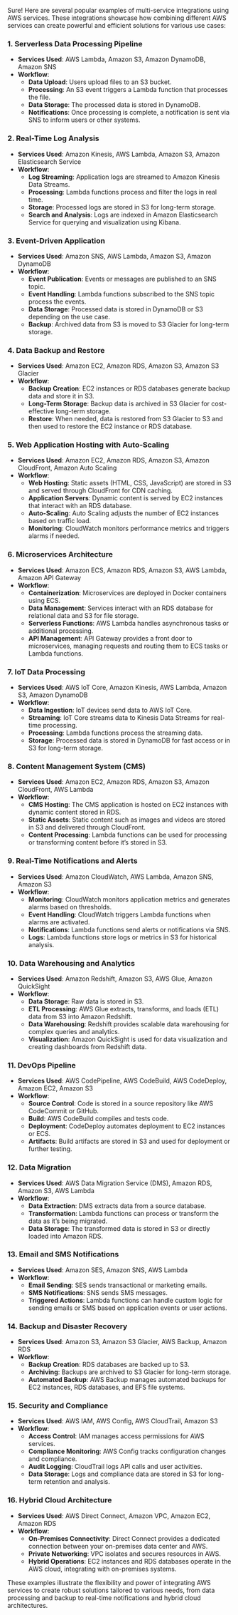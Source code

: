 Sure! Here are several popular examples of multi-service integrations using AWS services. These integrations showcase how combining different AWS services can create powerful and efficient solutions for various use cases:

### 1. **Serverless Data Processing Pipeline**

- **Services Used**: AWS Lambda, Amazon S3, Amazon DynamoDB, Amazon SNS
- **Workflow**:
  - **Data Upload**: Users upload files to an S3 bucket.
  - **Processing**: An S3 event triggers a Lambda function that processes the file.
  - **Data Storage**: The processed data is stored in DynamoDB.
  - **Notifications**: Once processing is complete, a notification is sent via SNS to inform users or other systems.

### 2. **Real-Time Log Analysis**

- **Services Used**: Amazon Kinesis, AWS Lambda, Amazon S3, Amazon Elasticsearch Service
- **Workflow**:
  - **Log Streaming**: Application logs are streamed to Amazon Kinesis Data Streams.
  - **Processing**: Lambda functions process and filter the logs in real time.
  - **Storage**: Processed logs are stored in S3 for long-term storage.
  - **Search and Analysis**: Logs are indexed in Amazon Elasticsearch Service for querying and visualization using Kibana.

### 3. **Event-Driven Application**

- **Services Used**: Amazon SNS, AWS Lambda, Amazon S3, Amazon DynamoDB
- **Workflow**:
  - **Event Publication**: Events or messages are published to an SNS topic.
  - **Event Handling**: Lambda functions subscribed to the SNS topic process the events.
  - **Data Storage**: Processed data is stored in DynamoDB or S3 depending on the use case.
  - **Backup**: Archived data from S3 is moved to S3 Glacier for long-term storage.

### 4. **Data Backup and Restore**

- **Services Used**: Amazon EC2, Amazon RDS, Amazon S3, Amazon S3 Glacier
- **Workflow**:
  - **Backup Creation**: EC2 instances or RDS databases generate backup data and store it in S3.
  - **Long-Term Storage**: Backup data is archived in S3 Glacier for cost-effective long-term storage.
  - **Restore**: When needed, data is restored from S3 Glacier to S3 and then used to restore the EC2 instance or RDS database.

### 5. **Web Application Hosting with Auto-Scaling**

- **Services Used**: Amazon EC2, Amazon RDS, Amazon S3, Amazon CloudFront, Amazon Auto Scaling
- **Workflow**:
  - **Web Hosting**: Static assets (HTML, CSS, JavaScript) are stored in S3 and served through CloudFront for CDN caching.
  - **Application Servers**: Dynamic content is served by EC2 instances that interact with an RDS database.
  - **Auto-Scaling**: Auto Scaling adjusts the number of EC2 instances based on traffic load.
  - **Monitoring**: CloudWatch monitors performance metrics and triggers alarms if needed.

### 6. **Microservices Architecture**

- **Services Used**: Amazon ECS, Amazon RDS, Amazon S3, AWS Lambda, Amazon API Gateway
- **Workflow**:
  - **Containerization**: Microservices are deployed in Docker containers using ECS.
  - **Data Management**: Services interact with an RDS database for relational data and S3 for file storage.
  - **Serverless Functions**: AWS Lambda handles asynchronous tasks or additional processing.
  - **API Management**: API Gateway provides a front door to microservices, managing requests and routing them to ECS tasks or Lambda functions.

### 7. **IoT Data Processing**

- **Services Used**: AWS IoT Core, Amazon Kinesis, AWS Lambda, Amazon S3, Amazon DynamoDB
- **Workflow**:
  - **Data Ingestion**: IoT devices send data to AWS IoT Core.
  - **Streaming**: IoT Core streams data to Kinesis Data Streams for real-time processing.
  - **Processing**: Lambda functions process the streaming data.
  - **Storage**: Processed data is stored in DynamoDB for fast access or in S3 for long-term storage.

### 8. **Content Management System (CMS)**

- **Services Used**: Amazon EC2, Amazon RDS, Amazon S3, Amazon CloudFront, AWS Lambda
- **Workflow**:
  - **CMS Hosting**: The CMS application is hosted on EC2 instances with dynamic content stored in RDS.
  - **Static Assets**: Static content such as images and videos are stored in S3 and delivered through CloudFront.
  - **Content Processing**: Lambda functions can be used for processing or transforming content before it’s stored in S3.

### 9. **Real-Time Notifications and Alerts**

- **Services Used**: Amazon CloudWatch, AWS Lambda, Amazon SNS, Amazon S3
- **Workflow**:
  - **Monitoring**: CloudWatch monitors application metrics and generates alarms based on thresholds.
  - **Event Handling**: CloudWatch triggers Lambda functions when alarms are activated.
  - **Notifications**: Lambda functions send alerts or notifications via SNS.
  - **Logs**: Lambda functions store logs or metrics in S3 for historical analysis.

### 10. **Data Warehousing and Analytics**

- **Services Used**: Amazon Redshift, Amazon S3, AWS Glue, Amazon QuickSight
- **Workflow**:
  - **Data Storage**: Raw data is stored in S3.
  - **ETL Processing**: AWS Glue extracts, transforms, and loads (ETL) data from S3 into Amazon Redshift.
  - **Data Warehousing**: Redshift provides scalable data warehousing for complex queries and analytics.
  - **Visualization**: Amazon QuickSight is used for data visualization and creating dashboards from Redshift data.

### 11. **DevOps Pipeline**

- **Services Used**: AWS CodePipeline, AWS CodeBuild, AWS CodeDeploy, Amazon EC2, Amazon S3
- **Workflow**:
  - **Source Control**: Code is stored in a source repository like AWS CodeCommit or GitHub.
  - **Build**: AWS CodeBuild compiles and tests code.
  - **Deployment**: CodeDeploy automates deployment to EC2 instances or ECS.
  - **Artifacts**: Build artifacts are stored in S3 and used for deployment or further testing.

### 12. **Data Migration**

- **Services Used**: AWS Data Migration Service (DMS), Amazon RDS, Amazon S3, AWS Lambda
- **Workflow**:
  - **Data Extraction**: DMS extracts data from a source database.
  - **Transformation**: Lambda functions can process or transform the data as it’s being migrated.
  - **Data Storage**: The transformed data is stored in S3 or directly loaded into Amazon RDS.

### 13. **Email and SMS Notifications**

- **Services Used**: Amazon SES, Amazon SNS, AWS Lambda
- **Workflow**:
  - **Email Sending**: SES sends transactional or marketing emails.
  - **SMS Notifications**: SNS sends SMS messages.
  - **Triggered Actions**: Lambda functions can handle custom logic for sending emails or SMS based on application events or user actions.

### 14. **Backup and Disaster Recovery**

- **Services Used**: Amazon S3, Amazon S3 Glacier, AWS Backup, Amazon RDS
- **Workflow**:
  - **Backup Creation**: RDS databases are backed up to S3.
  - **Archiving**: Backups are archived to S3 Glacier for long-term storage.
  - **Automated Backup**: AWS Backup manages automated backups for EC2 instances, RDS databases, and EFS file systems.

### 15. **Security and Compliance**

- **Services Used**: AWS IAM, AWS Config, AWS CloudTrail, Amazon S3
- **Workflow**:
  - **Access Control**: IAM manages access permissions for AWS services.
  - **Compliance Monitoring**: AWS Config tracks configuration changes and compliance.
  - **Audit Logging**: CloudTrail logs API calls and user activities.
  - **Data Storage**: Logs and compliance data are stored in S3 for long-term retention and analysis.

### 16. **Hybrid Cloud Architecture**

- **Services Used**: AWS Direct Connect, Amazon VPC, Amazon EC2, Amazon RDS
- **Workflow**:
  - **On-Premises Connectivity**: Direct Connect provides a dedicated connection between your on-premises data center and AWS.
  - **Private Networking**: VPC isolates and secures resources in AWS.
  - **Hybrid Operations**: EC2 instances and RDS databases operate in the AWS cloud, integrating with on-premises systems.

These examples illustrate the flexibility and power of integrating AWS services to create robust solutions tailored to various needs, from data processing and backup to real-time notifications and hybrid cloud architectures.

